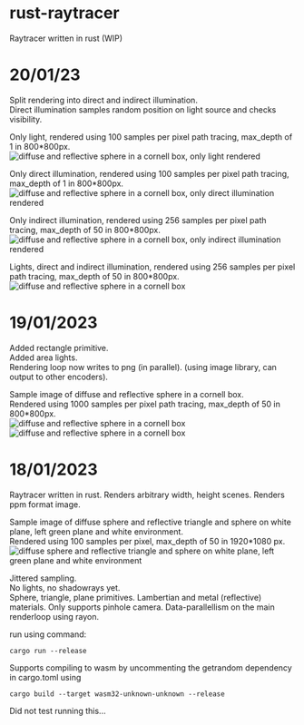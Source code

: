 # rust-raytracer
Raytracer written in rust (WIP)

# 20/01/23

Split rendering into direct and indirect illumination.  
Direct illumination samples random position on light source and checks visibility.

Only light, rendered using 100 samples per pixel path tracing, max_depth of 1 in 800*800px.  
![diffuse and reflective sphere in a cornell box, only light rendered](https://github.com/LanderDebreyne/rust-raytracer/blob/main/20_1_23_light.png?raw=true)

Only direct illumination, rendered using 100 samples per pixel path tracing, max_depth of 1 in 800*800px.
![diffuse and reflective sphere in a cornell box, only direct illumination rendered](https://github.com/LanderDebreyne/rust-raytracer/blob/main/20_1_23_direct.png?raw=true)

Only indirect illumination, rendered using 256 samples per pixel path tracing, max_depth of 50 in 800*800px.
![diffuse and reflective sphere in a cornell box, only indirect illumination rendered](https://github.com/LanderDebreyne/rust-raytracer/blob/main/20_1_23_indirect.png?raw=true)

Lights, direct and indirect illumination, rendered using 256 samples per pixel path tracing, max_depth of 50 in 800*800px.
![diffuse and reflective sphere in a cornell box](https://github.com/LanderDebreyne/rust-raytracer/blob/main/20_1_23_combined.png?raw=true)

# 19/01/2023

Added rectangle primitive.  
Added area lights.  
Rendering loop now writes to png (in parallel). (using image library, can output to other encoders).  

Sample image of diffuse and reflective sphere in a cornell box.  
Rendered using 1000 samples per pixel path tracing, max_depth of 50 in 800*800px.    
![diffuse and reflective sphere in a cornell box](https://github.com/LanderDebreyne/rust-raytracer/blob/main/19_1_23.png?raw=true)
![diffuse and reflective sphere in a cornell box](https://github.com/LanderDebreyne/rust-raytracer/blob/main/19_1_23_2.png?raw=true)

# 18/01/2023

Raytracer written in rust.
Renders arbitrary width, height scenes.
Renders ppm format image.  

Sample image of diffuse sphere and reflective triangle and sphere on white plane, left green plane and white environment.  
Rendered using 100 samples per pixel, max_depth of 50 in 1920*1080 px.
![ diffuse sphere and reflective triangle and sphere on white plane, left green plane and white environment](https://github.com/LanderDebreyne/rust-raytracer/blob/main/18_1_23.png?raw=true)

Jittered sampling.  
No lights, no shadowrays yet.  
Sphere, triangle, plane primitives.
Lambertian and metal (reflective) materials.
Only supports pinhole camera.
Data-parallellism on the main renderloop using rayon.

run using command:

```
cargo run --release
```

Supports compiling to wasm by uncommenting the getrandom dependency in cargo.toml using

```
cargo build --target wasm32-unknown-unknown --release
```

Did not test running this...
